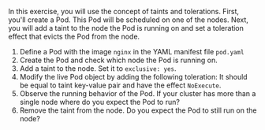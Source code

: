 In this exercise, you will use the concept of taints and tolerations. First, you'll create a Pod. This Pod will be scheduled on one of the nodes. Next, you will add a taint to the node the Pod is running on and set a toleration effect that evicts the Pod from the node.

1. Define a Pod with the image `nginx` in the YAML manifest file `pod.yaml`
2. Create the Pod and check which node the Pod is running on.
3. Add a taint to the node. Set it to `exclusive: yes`.
4. Modify the live Pod object by adding the following toleration: It should be equal to taint key-value pair and have the effect `NoExecute`.
5. Observe the running behavior of the Pod. If your cluster has more than a single node where do you expect the Pod to run?
6. Remove the taint from the node. Do you expect the Pod to still run on the node?
